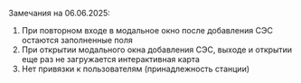Замечания на 06.06.2025:
1) При повторном входе в модальное окно после добавления СЭС остаются заполненные поля
2) При открытии модального окна добавления СЭС, выходе и открытии еще раз не загружается интерактивная карта
3) Нет привязки к пользователям (принадлежность станции)
   
